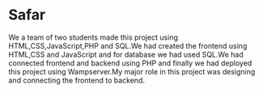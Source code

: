 # Safar
We a team of two students made this project using HTML,CSS,JavaScript,PHP and SQL.We had created the frontend using HTML,CSS and JavaScript and for database we had used SQL.We had connected frontend and backend using PHP and finally we had deployed this project using Wampserver.My major role in this project was designing and connecting the frontend to backend.
